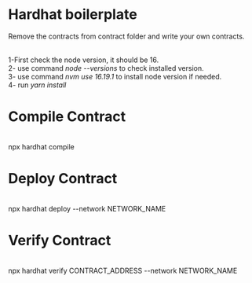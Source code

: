 # Hardhat boilerplate

Remove the contracts from contract folder and write your own contracts.

<br>1-First check the node version, it should be 16.
<br>2- use command <i>node --versions</i> to check installed version.
<br>3- use command <i>nvm use 16.19.1</i> to install node version if needed.
<br>4- run <i>yarn install</i>

# Compile Contract
<br> npx hardhat compile 

# Deploy Contract
<br> npx hardhat deploy --network NETWORK_NAME

# Verify Contract
<br> npx hardhat verify CONTRACT_ADDRESS --network NETWORK_NAME